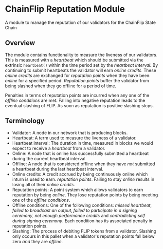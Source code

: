 # ChainFlip Reputation Module

A module to manage the reputation of our validators for the ChainFlip State Chain

## Overview

The module contains functionality to measure the liveness of our validators.  This is measured
with a *heartbeat* which should be submitted via the extrinsic `heartbeat()` within the time
period set by the *heartbeat interval*.  By continuing to submit heartbeats the validator will
earn *online credits*.  These *online credits* are exchanged for *reputation points*
when they have been *online* for a specified period.  *Reputation points* buffer the validator
from being slashed when they go offline for a period of time.

Penalties in terms of reputation points are incurred when any one of the *offline conditions* are
met.  Falling into negative reputation leads to the eventual slashing of FLIP.  As soon as reputation
is positive slashing stops.

## Terminology

- Validator: A node in our network that is producing blocks.
- Heartbeat: A term used to measure the liveness of a validator.
- Heartbeat interval: The duration in time, measured in blocks we would expect to receive a
  *heartbeat* from a validator.
- Online: A node that is online has successfully submitted a heartbeat during the current
  heartbeat interval.
- Offline: A node that is considered offline when they have *not* submitted a heartbeat during
  the last heartbeat interval.
- Online credits: A credit accrued by being continuously online which inturn is used to earn.
  *reputation points*.  Failing to stay *online* results in losing all of their *online credits*.
- Reputation points: A point system which allows validators to earn reputation by being *online*.
  They lose reputation points by being meeting one of the *offline conditions*.
- Offline conditions: One of the following conditions: *missed heartbeat*, *failed to broadcast
  an output*, *failed to participate in a signing ceremony*, *not enough performance credits* and
  *contradicting self during signing ceremony*.  Each condition has its associated penalty in
  reputation points.
- Slashing: The process of debiting FLIP tokens from a validator.  Slashing only occurs in this
  pallet when a validator's reputation points fall below zero *and* they are *offline*.